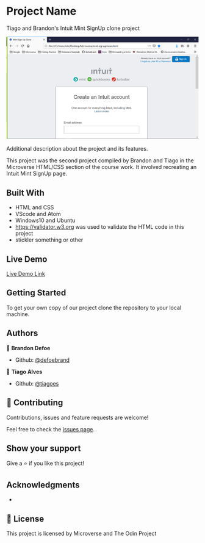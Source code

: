 # Project Name

Tiago and Brandon's Intuit Mint SignUp clone project

![screenshot](images/screenshot.png)

Additional description about the project and its features.

This project was the second project compiled by Brandon and Tiago in the Microverse HTML/CSS section of the course work. It involved recreating an Intuit Mint SignUp page.

## Built With

- HTML and CSS
- VScode and Atom
- Windows10 and Ubuntu
- https://validator.w3.org was used to validate the HTML code in this project
- stickler something or other

## Live Demo

[Live Demo Link](https://rawcdn.githack.com/defoebrand/mint-signup/9fe74cc483537b514944136d7c113e1be6d206dd/index.html)


## Getting Started

To get your own copy of our project clone the repository to your local machine.


## Authors

👤 **Brandon Defoe**

- Github: [@defoebrand](https://github.com/defoebrand)

👤 **Tiago Alves**

- Github: [@tiagoes](https://github.com/tiagoes)


## 🤝 Contributing

Contributions, issues and feature requests are welcome!

Feel free to check the [issues page](issues/).

## Show your support

Give a ⭐️ if you like this project!

## Acknowledgments

- 

## 📝 License

This project is licensed by Microverse and The Odin Project
